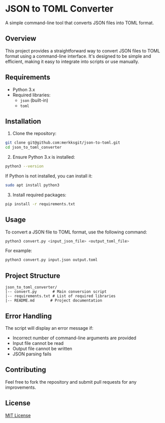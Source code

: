 # JSON to TOML Converter

A simple command-line tool that converts JSON files into TOML format.

## Overview

This project provides a straightforward way to convert JSON files to TOML format using a command-line interface. It's designed to be simple and efficient, making it easy to integrate into scripts or use manually.

## Requirements

- Python 3.x
- Required libraries:
  - `json` (built-in)
  - `toml`

## Installation

1. Clone the repository:

```bash
git clone git@github.com:merkksgit/json-to-toml.git
cd json_to_toml_converter
```

2. Ensure Python 3.x is installed:

```bash
python3 --version
```

If Python is not installed, you can install it:

```bash
sudo apt install python3
```

3. Install required packages:

```bash
pip install -r requirements.txt
```

## Usage

To convert a JSON file to TOML format, use the following command:

```bash
python3 convert.py <input_json_file> <output_toml_file>
```

For example:

```bash
python3 convert.py input.json output.toml
```

## Project Structure

```
json_to_toml_converter/
|-- convert.py       # Main conversion script
|-- requirements.txt # List of required libraries
|-- README.md       # Project documentation
```

## Error Handling

The script will display an error message if:

- Incorrect number of command-line arguments are provided
- Input file cannot be read
- Output file cannot be written
- JSON parsing fails

## Contributing

Feel free to fork the repository and submit pull requests for any improvements.

## License

[MIT License](https://mit-license.org/)
